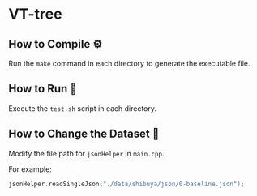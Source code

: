 # VT-tree

## How to Compile ⚙️

Run the `make` command in each directory to generate the executable file.

## How to Run 🚀

Execute the `test.sh` script in each directory.

## How to Change the Dataset 🔄

Modify the file path for `jsonHelper` in `main.cpp`.

For example:  
```cpp
jsonHelper.readSingleJson("./data/shibuya/json/0-baseline.json");